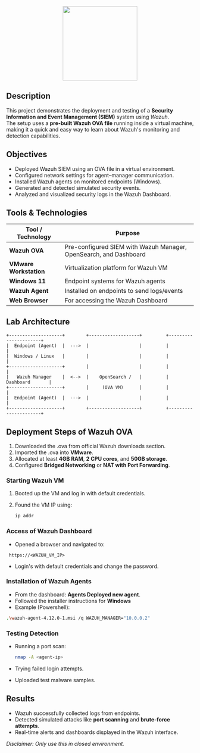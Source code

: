 <div align="middle">
<img height="200" src="https://i.postimg.cc/TPt92ZmJ/Copy-of-s-Block.png" />
</div>

##  Description
This project demonstrates the deployment and testing of a **Security Information and Event Management (SIEM)** system using *Wazuh*.  
The setup uses a **pre-built Wazuh OVA file** running inside a virtual machine, making it a quick and easy way to learn about Wazuh's monitoring and detection capabilities.


##  Objectives
- Deployed Wazuh SIEM using an OVA file in a virtual environment.
- Configured network settings for agent–manager communication.
- Installed Wazuh agents on monitored endpoints (Windows).
- Generated and detected simulated security events.
- Analyzed and visualized security logs in the Wazuh Dashboard.

##  Tools & Technologies
| Tool / Technology        | Purpose |
|--------------------------|---------|
| **Wazuh OVA**            | Pre-configured SIEM with Wazuh Manager, OpenSearch, and Dashboard |
| **VMware Workstation**   | Virtualization platform for Wazuh VM |
| **Windows 11**           | Endpoint systems for Wazuh agents |
| **Wazuh Agent**          | Installed on endpoints to send logs/events |
| **Web Browser**          | For accessing the Wazuh Dashboard |

##  Lab Architecture
```
+--------------------+        +-------------------+         +----------------------+
|  Endpoint (Agent)  |  --->  |                   |         |                      |
|  Windows / Linux   |        |                   |         |                      |
+--------------------+        |                   |         |                      |
|   Wazuh Manager    |  <-->  |    OpenSearch /   |         |      Dashboard       |
+--------------------+        |     (OVA VM)      |         |                      |
|  Endpoint (Agent)  |  --->  |                   |         |                      |
+--------------------+        +-------------------+         +----------------------+
```
##  Deployment Steps of Wazuh OVA
1. Downloaded the .ova from official Wazuh downloads section.
2. Imported the .ova into **VMware**.
3. Allocated at least **4GB RAM**, **2 CPU cores**, and **50GB storage**.
4. Configured **Bridged Networking** or **NAT with Port Forwarding**.

###  Starting Wazuh VM
1. Booted up the VM and log in with default credentials.
2. Found the VM IP using:

   ```bash
   ip addr
   ```

###  Access of Wazuh Dashboard
- Opened a browser and navigated to:
 ```
  https://<WAZUH_VM_IP>
  ```
- Login's with default credentials and change the password.
###  Installation of Wazuh Agents
- From the dashboard: **Agents Deployed new agent**.
- Followed the installer instructions for **Windows**
- Example (Powershell):

 ```bash
 .\wazuh-agent-4.12.0-1.msi /q WAZUH_MANAGER="10.0.0.2"
  ```

###  Testing Detection
- Running a port scan:

   ```bash
  nmap -A <agent-ip>
  ```
- Trying failed login attempts.
- Uploaded test malware samples.

##  Results
- Wazuh successfully collected logs from endpoints.
- Detected simulated attacks like **port scanning** and **brute-force attempts**.
- Real-time alerts and dashboards displayed in the Wazuh interface.

*Disclaimer: Only use this in closed environment.* 
